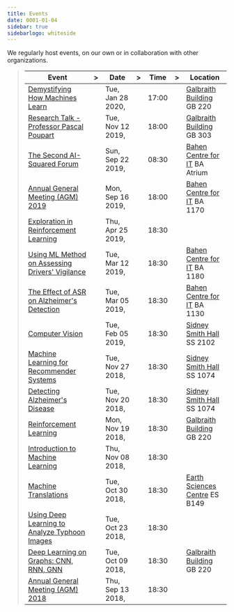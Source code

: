 ```yaml
---
title: Events
date: 0001-01-04
sidebar: true
sidebarlogo: whiteside
---
```

We regularly host events, on our own or in collaboration with other organizations.

>|Event|>|Date|>|Time|>|Location|
>|-----|-|----|-|----|-|--------|
>|[Demystifying How Machines Learn](demystifying-how-machines-learn)||Tue, Jan 28 2020,|| 17:00||[Galbraith Building](http://map.utoronto.ca/utsg/building/070) GB 220|
>|[Research Talk - Professor Pascal Poupart](research-talk-professor-pascal-poupart)||Tue, Nov 12 2019,|| 18:00||[Galbraith Building](http://map.utoronto.ca/utsg/building/070) GB 303|
>|[The Second AI-Squared Forum](the-second-ai-squared-forum)||Sun, Sep 22 2019,|| 08:30||[Bahen Centre for IT](http://map.utoronto.ca/utsg/building/080) BA Atrium|
>|[Annual General Meeting (AGM) 2019](annual-general-meeting-agm-2019)||Mon, Sep 16 2019,|| 18:00||[Bahen Centre for IT](http://map.utoronto.ca/utsg/building/080) BA 1170|
>|[Exploration in Reinforcement Learning](exploration-in-reinforcement-learning)||Thu, Apr 25 2019,|| 18:30|||
>|[Using ML Method on Assessing Drivers' Vigilance](using-ml-method-on-assessing-drivers-vigilance)||Tue, Mar 12 2019,|| 18:30||[Bahen Centre for IT](http://map.utoronto.ca/utsg/building/080) BA 1180|
>|[The Effect of ASR on Alzheimer's Detection](the-effect-of-asr-on-alzheimers-detection)||Tue, Mar 05 2019,|| 18:30||[Bahen Centre for IT](http://map.utoronto.ca/utsg/building/080) BA 1130|
>|[Computer Vision](computer-vision)||Tue, Feb 05 2019,|| 18:30||[Sidney Smith Hall](http://map.utoronto.ca/utsg/building/033) SS 2102|
>|[Machine Learning for Recommender Systems](machine-learning-for-recommender-systems)||Tue, Nov 27 2018,|| 18:30||[Sidney Smith Hall](http://map.utoronto.ca/utsg/building/033) SS 1074|
>|[Detecting Alzheimer's Disease](detecting-alzheimers-disease)||Tue, Nov 20 2018,|| 18:30||[Sidney Smith Hall](http://map.utoronto.ca/utsg/building/033) SS 1074|
>|[Reinforcement Learning](reinforcement-learning)||Mon, Nov 19 2018,|| 18:30||[Galbraith Building](http://map.utoronto.ca/utsg/building/070) GB 220|
>|[Introduction to Machine Learning](introduction-to-machine-learning)||Thu, Nov 08 2018,|| 18:30|||
>|[Machine Translations](machine-translations)||Tue, Oct 30 2018,|| 18:30||[Earth Sciences Centre](http://map.utoronto.ca/utsg/building/062) ES B149|
>|[Using Deep Learning to Analyze Typhoon Images](using-deep-learning-to-analyze-typhoon-images)||Tue, Oct 23 2018,|| 18:30|||
>|[Deep Learning on Graphs: CNN, RNN, GNN](deep-learning-on-graphs-cnn-rnn-gnn)||Tue, Oct 09 2018,|| 18:30||[Galbraith Building](http://map.utoronto.ca/utsg/building/070) GB 220|
>|[Annual General Meeting (AGM) 2018](annual-general-meeting-agm-2018)||Thu, Sep 13 2018,|| 18:30|||
